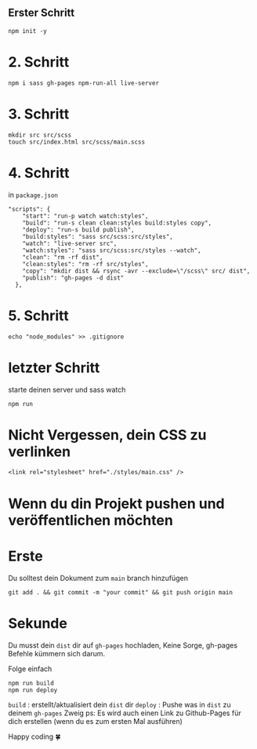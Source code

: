 ## Erster Schritt

```
npm init -y
```

# 2. Schritt

```
npm i sass gh-pages npm-run-all live-server
```

# 3. Schritt

```
mkdir src src/scss
touch src/index.html src/scss/main.scss
```

# 4. Schritt

in `package.json`

```
"scripts": {
    "start": "run-p watch watch:styles",
    "build": "run-s clean clean:styles build:styles copy",
    "deploy": "run-s build publish",
    "build:styles": "sass src/scss:src/styles",
    "watch": "live-server src",
    "watch:styles": "sass src/scss:src/styles --watch",
    "clean": "rm -rf dist",
    "clean:styles": "rm -rf src/styles",
    "copy": "mkdir dist && rsync -avr --exclude=\"/scss\" src/ dist",
    "publish": "gh-pages -d dist"
  },
```

# 5. Schritt

```
echo "node_modules" >> .gitignore
```

# letzter Schritt

starte deinen server und sass watch

```
npm run

```

# Nicht Vergessen, dein CSS zu verlinken

`<link rel="stylesheet" href="./styles/main.css" />`

# Wenn du din Projekt pushen und veröffentlichen möchten

# Erste

Du solltest dein Dokument zum `main` branch hinzufügen

```
git add . && git commit -m "your commit" && git push origin main
```

# Sekunde

Du musst dein `dist` dir auf `gh-pages` hochladen,
Keine Sorge, gh-pages Befehle kümmern sich darum.

Folge einfach

```
npm run build
npm run deploy
```

`build` : erstellt/aktualisiert dein `dist` dir
`deploy` : Pushe was in `dist` zu deinem `gh-pages` Zweig
ps: Es wird auch einen Link zu Github-Pages für dich erstellen (wenn du es zum ersten Mal ausführen)

Happy coding 🍀
